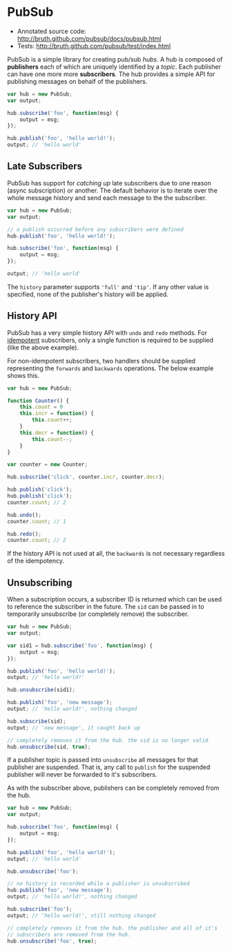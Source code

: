 PubSub
======

* Annotated source code: http://bruth.github.com/pubsub/docs/pubsub.html
* Tests: http://bruth.github.com/pubsub/test/index.html

PubSub is a simple library for creating pub/sub _hubs_. A hub is composed of
**publishers** each of which are uniquely identified by a *topic*. Each
publisher can have one more more **subscribers**. The hub provides a
simple API for publishing messages on behalf of the publishers.

```javascript
var hub = new PubSub;
var output;

hub.subscribe('foo', function(msg) {
    output = msg;
});

hub.publish('foo', 'hello world!');
output; // 'hello world'
```

Late Subscribers
----------------
PubSub has support for _catching up_ late subscribers due to one reason
(async subscription) or another. The default behavior is to iterate over
the whole message history and send each message to the the subscriber.

```javascript
var hub = new PubSub;
var output;

// a publish occurred before any subscribers were defined
hub.publish('foo', 'hello world!');

hub.subscribe('foo', function(msg) {
    output = msg;
});

output; // 'hello world'
```

The ``history`` parameter supports ``'full'`` and ``'tip'``. If any other
value is specified, none of the publisher's history will be applied.


History API
-----------
PubSub has a very simple history API with ``undo`` and ``redo`` methods.
For [idempotent][1] subscribers, only a single function is required to be
supplied (like the above example).

For non-idempotent subscribers, two handlers should be supplied representing the
``forwards`` and ``backwards`` operations. The below example shows this.

[1]: http://en.wikipedia.org/wiki/Idempotence

```javascript
var hub = new PubSub;

function Counter() {
    this.count = 0
    this.incr = function() {
        this.count++;
    }
    this.decr = function() {
        this.count--;
    }
}

var counter = new Counter;

hub.subscribe('click', counter.incr, counter.decr);

hub.publish('click');
hub.publish('click');
counter.count; // 2

hub.undo();
counter.count; // 1

hub.redo();
counter.count; // 2
```

If the history API is not used at all, the ``backwards`` is not necessary
regardless of the idempotency.

Unsubscribing
-------------
When a subscription occurs, a subscriber ID is returned which can
be used to reference the subscriber in the future. The ``sid`` can be passed
in to temporarily unsubscribe (or completely remove) the subscriber.

```javascript
var hub = new PubSub;
var output;

var sid1 = hub.subscribe('foo', function(msg) {
    output = msg;
});

hub.publish('foo', 'hello world!');
output; // 'hello world!'

hub.unsubscribe(sid1);

hub.publish('foo', 'new message');
output; // 'hello world!', nothing changed

hub.subscribe(sid);
output; // 'new message', it caught back up

// completely removes it from the hub. the sid is no longer valid
hub.unsubscribe(sid, true); 
```

If a publisher topic is passed into ``unsubscribe`` all messages for that
publisher are suspended. That is, any call to ``publish`` for the suspended
publisher will never be forwarded to it's subscribers.

As with the subscriber above, publishers can be completely removed from the
hub.

```javascript
var hub = new PubSub;
var output;

hub.subscribe('foo', function(msg) {
    output = msg;
});

hub.publish('foo', 'hello world!');
output; // 'hello world'

hub.unsubscribe('foo');

// no history is recorded while a publisher is unsubscribed
hub.publish('foo', 'new message');
output; // 'hello world!', nothing changed

hub.subscribe('foo');
output; // 'hello world!', still nothing changed

// completely removes it from the hub. the publisher and all of it's
// subscribers are removed from the hub.
hub.unsubscribe('foo', true); 
```
